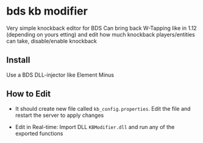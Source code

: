 # bds kb modifier
 Very simple knockback editor for BDS
 Can bring back W-Tapping like in 1.12 (depending on yours etting) and edit how much knockback players/entities can take, disable/enable knockback

## Install
 Use a BDS DLL-injector like Element Minus

## How to Edit
- It should create new file called `kb_config.properties`. Edit the file and restart the server to apply changes

- Edit in Real-time: Import DLL `KBModifier.dll` and run any of the exported functions